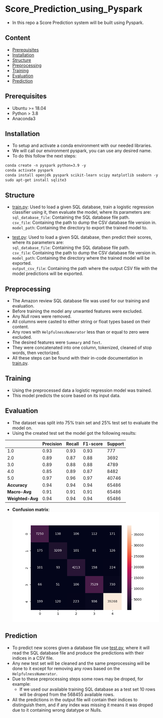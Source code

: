 # Score_Prediction_using_Pyspark
- In this repo a Score Prediction system will be built using Pyspark.

## Content
- [Prerequisites](#prerequisites)
- [Installation](#installation)
- [Structure](#structure)
- [Preprocessing](#preprocessing)
- [Training](#training)
- [Evaluation](#evaluation)
- [Prediction](#prediction)

## Prerequisites
- Ubuntu >= 18.04
- Python > 3.8
- Anaconda3

## Installation
- To setup and activate a conda environment with our needed libraries.
- We will call our environment pyspark, you can use any desired name.
- To do this follow the next steps:
```
conda create -n pyspark python=3.9 -y
conda activate pyspark
conda install openjdk pyspark scikit-learn scipy matplotlib seaborn -y
sudo apt-get install sqlite3
```

## Structure
- [train.py](train.py): Used to load a given SQL database, train a logistic regression classifier using it, then evaluate the model, where its parameters are:            
`sql_database_file`: Containing the SQL database file path.                   
`csv_file`: Containing the path to dump the CSV database file version in.                  
`model_path`: Containing the directory to export the trained model to.                  

- [test.py](test.py): Used to load a given SQL database, then predict their scores, where its parameters are:                    
`sql_database_file`: Containing the SQL database file path.               
`csv_file`: Containing the path to dump the CSV database file version in.                
`model_path`: Containing the directory where the trained model will be exported.                
`output_csv_file`: Containing the path where the output CSV file with the model predictions will be exported.              

## Preprocessing
- The Amazon review SQL database file was used for our training and evaluation.
- Before training the model any unwanted features were excluded.
- Any Null rows were removed.
- All columns were casted to either string or float types based on their content.
- Any rows with `HelpfulnessNumerator` less than or equal to zero were excluded.
- The desired features were `Summary` and `Text`.
- They were concatenated into one column, tokenized, cleaned of stop words, then vectorized.
- All these steps can be found with their in-code documentation in [train.py](train.py).

## Training
- Using the preprocessed data a logistic regression model was trained.
- This model predicts the score based on its input data.

## Evaluation
- The dataset was split into 75% train set and 25% test set to evaluate the model on.
- Using the created test set the model got the following results:              

|  | **Precision** | **Recall** | **F1-score** | **Support** |
| ------ | ------ | ------ | ------ | ------ | 
| 1.0 | 0.93 | 0.93 | 0.93 | 777 |
| 2.0 | 0.89 | 0.87 | 0.88 | 3692 |
| 3.0 | 0.89 | 0.88 | 0.88 | 4789 |
| 4.0 | 0.85 | 0.89 | 0.87 | 8482 |
| 5.0 | 0.97 | 0.96 | 0.97 | 40746 |
| **Accuracy** | 0.94 | 0.94 | 0.94 | 65486 |
| **Macro-Avg** | 0.91 | 0.91 | 0.91 | 65486 |
| **Weighted-Avg** | 0.94 | 0.94 | 0.94 | 65486 |
- **Confusion matrix**:                        
![alt text](Confusion_matrix.png)

## Prediction
- To predict new scores given a database file use [test.py](test.py), where it will read the SQL database file and produce the predictions with their indices in a CSV file.
- Any new test set will be cleaned and the same preprocessing will be done to it except for removing any rows based on the `HelpfulnessNumerator`.
- Due to these preprocessing steps some rows may be droped, for example:
  - If we used our available training SQL database as a test set 10 rows will be droped from the 568455 available rows.
- All the predictions in the output file will contain their indices to distinguish them, and if any index was missing it means it was droped due to it containing wrong datatype or Nulls.





